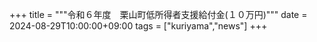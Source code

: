 +++
title = """令和６年度　栗山町低所得者支援給付金(１０万円)"""
date = 2024-08-29T10:00:00+09:00
tags = ["kuriyama","news"]
+++

